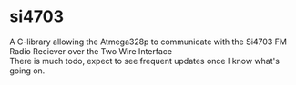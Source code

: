 si4703
==========

A C-library allowing the Atmega328p to communicate with the Si4703 FM Radio Reciever over the Two Wire Interface  
There is much todo, expect to see frequent updates once I know what's going on.
